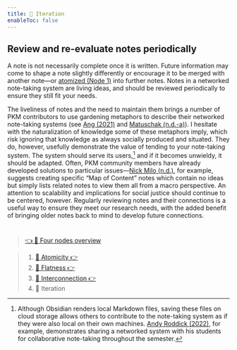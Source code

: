 ```yaml
---
title: 📖 Iteration
enableToc: false
---
```


## Review and re-evaluate notes periodically

A note is not necessarily complete once it is written. Future information may come to shape a note slightly differently or encourage it to be merged with another note—or [atomized (Node 1)](pa6a%20Atomicity.md) into further notes. Notes in a networked note-taking system are living ideas, and should be reviewed periodically to ensure they still fit your needs.

The liveliness of notes and the need to maintain them brings a number of PKM contributors to use gardening metaphors to describe their networked note-taking systems (see [Ang (2021)](References/Ang,%202021.md) and [Matuschak (n.d.-a)](References/Matuschak,%20nd-a.md)). I hesitate with the naturalization of knowledge some of these metaphors imply, which risk ignoring that knowledge as always socially produced and situated. They do, however, usefully demonstrate the value of tending to your note-taking system. The system should serve its users,[^3] and if it becomes unwieldy, it should be adapted. Often, PKM community members have already developed solutions to particular issues—[Nick Milo (n.d.)](References/Milo,%20nd.md), for example, suggests creating specific “Map of Content” notes which contain no ideas but simply lists related notes to view them all from a macro perspective. An attention to scalability and implications for social justice should continue to be centered, however. Regularly reviewing notes and their connections is a useful way to ensure they meet our research needs, with the added benefit of bringing older notes back to mind to develop future connections.

[^3]: Although Obsidian renders local Markdown files, saving these files on cloud storage allows others to contribute to the note-taking system as if they were also local on their own machines. [Andy Roddick (2022)](References/Roddick,%202022.md), for example, demonstrates sharing a networked system with his students for collaborative note-taking throughout the semester.

# 

 > 
 > [👈 📖 Four nodes overview](pa6%20Four%20nodes%20of%20a%20feminist%20note-taking%20methodology.md)

 > 
 > 1. [📖 Atomicity 👉 ](pa6a%20Atomicity.md)
 > 1. [📖 Flatness 👉 ](pa6b%20Flatness.md)
 > 1. [📖 Interconnection 👉 ](pa6c%20Interconnection.md)
 > 1. 📖 Iteration
